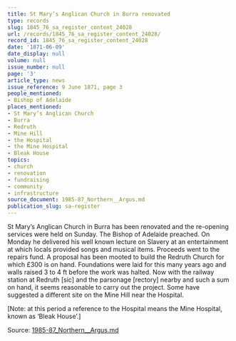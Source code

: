 ```yaml
---
title: St Mary’s Anglican Church in Burra renovated
type: records
slug: 1845_76_sa_register_content_24028
url: /records/1845_76_sa_register_content_24028/
record_id: 1845_76_sa_register_content_24028
date: '1871-06-09'
date_display: null
volume: null
issue_number: null
page: '3'
article_type: news
issue_reference: 9 June 1871, page 3
people_mentioned:
- Bishop of Adelaide
places_mentioned:
- St Mary’s Anglican Church
- Burra
- Redruth
- Mine Hill
- the Hospital
- the Mine Hospital
- Bleak House
topics:
- church
- renovation
- fundraising
- community
- infrastructure
source_document: 1985-87_Northern__Argus.md
publication_slug: sa-register
---
```


St Mary’s Anglican Church in Burra has been renovated and the re-opening services were held on Sunday.  The Bishop of Adelaide preached.  On Monday he delivered his well known lecture on Slavery at an entertainment at which locals provided songs and musical items.  Proceeds went to the repairs fund.  A proposal has been mooted to build the Redruth Church for which £300 is on hand.  Foundations were laid for this many years ago and walls raised 3 to 4 ft before the work was halted.  Now with the railway station at Redruth [sic] and the parsonage [rectory] nearby and such a sum on hand, it seems reasonable to carry out the project.  Some have suggested a different site on the Mine Hill near the Hospital.

[Note: at this period a reference to the Hospital means the Mine Hospital, known as ‘Bleak House’.]

Source: [1985-87_Northern__Argus.md](/downloads/markdown/1985-87_Northern__Argus.md)
